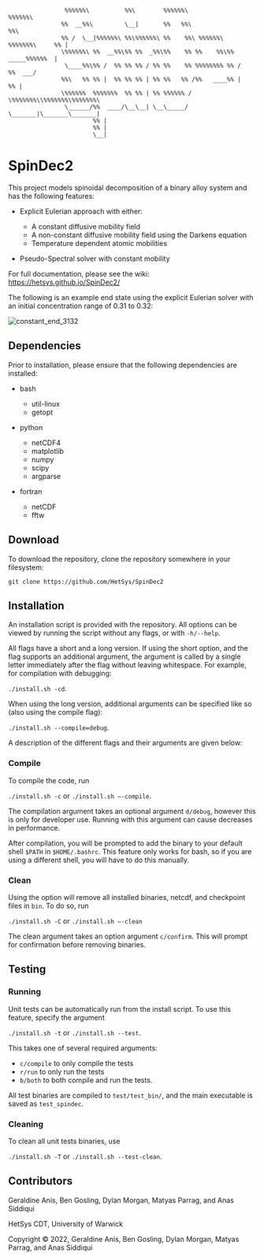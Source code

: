 
```
                %%%%%%\          %%\        %%%%%%\                    %%%%%%\
               %%  __%%\         \__|       %%   %%\                        %%\
               %% /  \__|%%%%%%\ %%\%%%%%%\ %%    %%\ %%%%%%\  %%%%%%%\     %% |
               \%%%%%%\ %%  __%%\%% %%  _%%\%%    %% %%    %%\%%  _____%%%%%%  |
                \____%%\%% /  %% %% %% / %% %%    %% %%%%%%%% %% /     %%  ___/
               %%\   %% %% |  %% %% %% | %% %%   %% /%%   ____%% |     %% |
               \%%%%%%  %%%%%%%  %% %% | %% %%%%%% / \%%%%%%%\\%%%%%%%\%%%%%%%\
                \______/%%  ____/\__\__| \__\_____/   \_______|\_______\_______|
                        %% |
                        %% |
                        \__|
```

# SpinDec2
This project models spinoidal decomposition of a binary alloy system and has the following features:
* Explicit Eulerian approach with either:
  * A constant diffusive mobility field
  * A non-constant diffusive mobility field using the Darkens equation
  * Temperature dependent atomic mobilities
 
* Pseudo-Spectral solver with constant mobility

For full documentation, please see the wiki: https://hetsys.github.io/SpinDec2/

The following is an example end state using the explicit Eulerian solver with an initial concentration range of 0.31 to 0.32:

![constant_end_3132](https://user-images.githubusercontent.com/78127892/170461306-6012d905-60c8-4752-a883-a6a565a6f858.png)

## Dependencies 
Prior to installation, please ensure that the following dependencies are installed: 

* bash
  * util-linux
  * getopt

* python
  * netCDF4
  * matplotlib
  * numpy
  * scipy
  * argparse

* fortran
  * netCDF
  * fftw

## Download
To download the repository, clone the repository somewhere in your filesystem:

`git clone https://github.com/HetSys/SpinDec2`

## Installation 
An installation script is provided with the repository. All options can be viewed by running the script without any flags, or with `-h/--help`. 

All flags have a short and a long version. If using the short option, and the flag supports an additional argument, the argument is called by a single letter immediately after the flag without leaving whitespace. For example, for compilation with debugging: 

`./install.sh -cd`.

When using the long version, additional arguments can be specified like so (also using the compile flag):

`./install.sh --compile=debug`.

A description of the different flags and their arguments are given below:

### Compile 
To compile the code, run 

`./install.sh -c` or `./install.sh –-compile`.

The compilation argument takes an optional argument `d/debug`, however this is only for developer use. Running with this argument can cause decreases in performance.

After compilation, you will be prompted to add the binary to your default shell `$PATH` in `$HOME/.bashrc`. This feature only works for bash, so if you are using a different shell, you will have to do this manually. 

### Clean 
Using the option will remove all installed binaries, netcdf, and checkpoint files in `bin`. To do so, run 

`./install.sh -C` or `./install.sh –-clean`

The clean argument takes an option argument `c/confirm`. This will prompt for confirmation before removing binaries.

## Testing
### Running 
Unit tests can be automatically run from the install script. To use this feature, specify the argument 

`./install.sh -t` or `./install.sh --test`. 

This takes one of several required arguments:
- `c/compile` to only compile the tests 
- `r/run` to only run the tests 
- `b/both` to both compile and run the tests.

All test binaries are compiled to `test/test_bin/`, and the main executable is saved as `test_spindec`.

### Cleaning 
To clean all unit tests binaries, use 

`./install.sh -T` or `./install.sh --test-clean`.

## Contributors 
Geraldine Anis, Ben Gosling, Dylan Morgan, Matyas Parrag, and Anas Siddiqui

HetSys CDT, University of Warwick

Copyright © 2022, Geraldine Anis, Ben Gosling, Dylan Morgan, Matyas Parrag, and Anas Siddiqui
